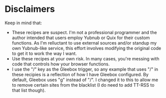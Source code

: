 # Disclaimers
Keep in mind that:
* These recipes are suspect.  I'm not a professional programmer and the author intended that users employ Yubnub or Quix for their custom functions.  As I'm relluctant to use external sources and/or standup my own Yubnub-like service, this effort involves modifying the original code to get it to work the way I want.
* Use these recipes at your own risk.  In many cases, you're messing with code that controls how your browser functions.
* I use the "/" key as the Gleebox trigger, so any example that uses "/" in these recipies is a reflection of how I have Gleebox configured.  By default, Gleebox uses "g" instead of "/".  I changed it to this to allow me to remove certain sites from the blacklist (I do need to add TT-RSS to that list though).
